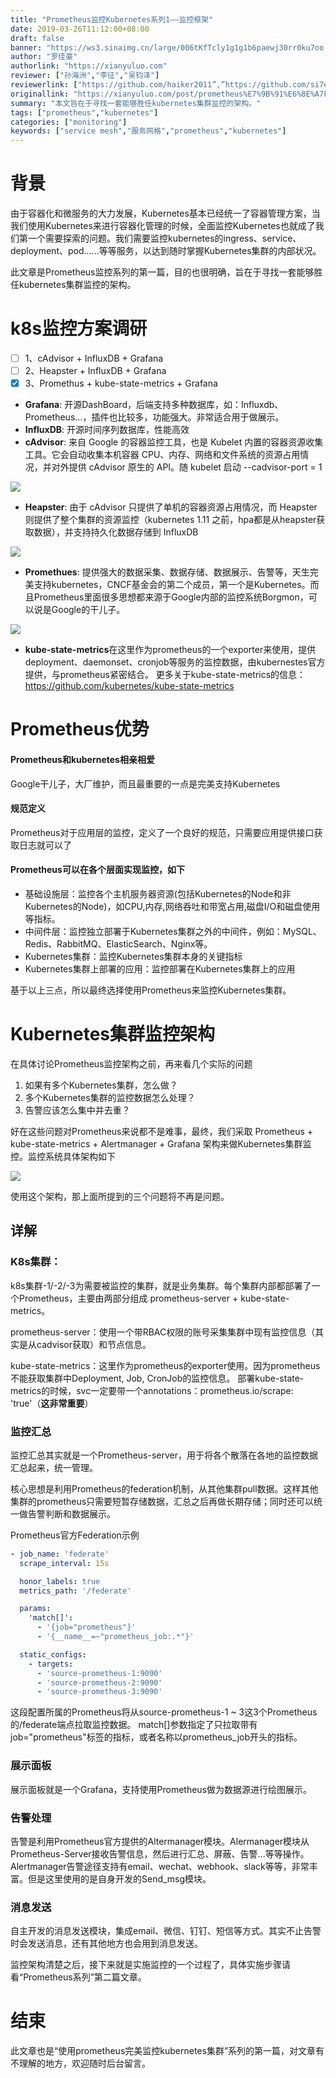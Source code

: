 ```yaml
---
title: "Prometheus监控Kubernetes系列1——监控框架"
date: 2019-03-26T11:12:00+08:00
draft: false
banner: "https://ws3.sinaimg.cn/large/006tKfTcly1g1g1b6paewj30rr0ku7oo.jpg"
author: "罗佳豪"
authorlink: "https://xianyuluo.com"
reviewer: ["孙海洲","李征","吴钧泽"]
reviewerlink: ["https://github.com/haiker2011”,”https://github.com/si7eka”,”https://www.wujunze.com/"]
originallink: "https://xianyuluo.com/post/prometheus%E7%9B%91%E6%8E%A7k8s1.html"
summary: "本文旨在于寻找一套能够胜任kubernetes集群监控的架构。"
tags: ["prometheus","kubernetes"]
categories: ["monitoring"]
keywords: ["service mesh","服务网格","prometheus","kubernetes"]
---
```


# 背景

由于容器化和微服务的大力发展，Kubernetes基本已经统一了容器管理方案，当我们使用Kubernetes来进行容器化管理的时候，全面监控Kubernetes也就成了我们第一个需要探索的问题。我们需要监控kubernetes的ingress、service、deployment、pod......等等服务，以达到随时掌握Kubernetes集群的内部状况。

此文章是Prometheus监控系列的第一篇，目的也很明确，旨在于寻找一套能够胜任kubernetes集群监控的架构。

# k8s监控方案调研

- [ ] 1、cAdvisor + InfluxDB + Grafana
- [ ] 2、Heapster + InfluxDB + Grafana
- [x] 3、Promethus + kube-state-metrics + Grafana
- **Grafana**:
  开源DashBoard，后端支持多种数据库，如：Influxdb、Prometheus...，插件也比较多，功能强大。非常适合用于做展示。
- **InfluxDB**:
  开源时间序列数据库，性能高效
- **cAdvisor**:
  来自 Google 的容器监控工具，也是 Kubelet 内置的容器资源收集工具。它会自动收集本机容器 CPU、内存、网络和文件系统的资源占用情况，并对外提供 cAdvisor 原生的 API。随 kubelet 启动   --cadvisor-port = 1

![](https://ws1.sinaimg.cn/large/006tKfTcly1g1g78rcw8wj30u0129wmo.jpg)

- **Heapster**:
  由于 cAdvisor 只提供了单机的容器资源占用情况，而 Heapster 则提供了整个集群的资源监控（kubernetes 1.11 之前，hpa都是从heapster获取数据），并支持持久化数据存储到 InfluxDB

![](https://ws4.sinaimg.cn/large/006tKfTcly1g1g7911wprj30hs07bdga.jpg)

- **Promethues**:
  提供强大的数据采集、数据存储、数据展示、告警等，天生完美支持kubernetes，CNCF基金会的第二个成员，第一个是Kubernetes。而且Prometheus里面很多思想都来源于Google内部的监控系统Borgmon，可以说是Google的干儿子。

![](https://ws4.sinaimg.cn/large/006tKfTcly1g1g79cw3yjj311j0mjadw.jpg)

- **kube-state-metrics**在这里作为prometheus的一个exporter来使用，提供deployment、daemonset、cronjob等服务的监控数据，由kubernestes官方提供，与prometheus紧密结合。
  更多关于kube-state-metrics的信息：https://github.com/kubernetes/kube-state-metrics

# Prometheus优势

#### Prometheus和kubernetes相亲相爱

Google干儿子，大厂维护，而且最重要的一点是完美支持Kubernetes

#### 规范定义

Prometheus对于应用层的监控，定义了一个良好的规范，只需要应用提供接口获取日志就可以了

#### Prometheus可以在各个层面实现监控，如下

- 基础设施层：监控各个主机服务器资源(包括Kubernetes的Node和非Kubernetes的Node)，如CPU,内存,网络吞吐和带宽占用,磁盘I/O和磁盘使用等指标。
- 中间件层：监控独立部署于Kubernetes集群之外的中间件，例如：MySQL、Redis、RabbitMQ、ElasticSearch、Nginx等。
- Kubernetes集群：监控Kubernetes集群本身的关键指标
- Kubernetes集群上部署的应用：监控部署在Kubernetes集群上的应用

基于以上三点，所以最终选择使用Prometheus来监控Kubernetes集群。

# Kubernetes集群监控架构

在具体讨论Prometheus监控架构之前，再来看几个实际的问题

1. 如果有多个Kubernetes集群，怎么做？
2. 多个Kubernetes集群的监控数据怎么处理？
3. 告警应该怎么集中并去重？

好在这些问题对Prometheus来说都不是难事，最终，我们采取 Prometheus + kube-state-metrics + Alertmanager + Grafana 架构来做Kubernetes集群监控。监控系统具体架构如下

![](https://ws4.sinaimg.cn/large/006tKfTcly1g1g79nq0ncj30qq0jq770.jpg)

使用这个架构，那上面所提到的三个问题将不再是问题。

## 详解

### K8s集群：

k8s集群-1/-2/-3为需要被监控的集群，就是业务集群。每个集群内部都部署了一个Prometheus，主要由两部分组成 prometheus-server + kube-state-metrics。

prometheus-server：使用一个带RBAC权限的账号采集集群中现有监控信息（其实是从cadvisor获取）和节点信息。

kube-state-metrics：这里作为prometheus的exporter使用。因为prometheus不能获取集群中Deployment, Job, CronJob的监控信息。
部署kube-state-metrics的时候，svc一定要带一个annotations：prometheus.io/scrape: 'true'（**这非常重要**）

### 监控汇总

监控汇总其实就是一个Prometheus-server，用于将各个散落在各地的监控数据汇总起来，统一管理。

核心思想是利用Prometheus的federation机制，从其他集群pull数据。这样其他集群的prometheus只需要短暂存储数据，汇总之后再做长期存储；同时还可以统一做告警判断和数据展示。

Prometheus官方Federation示例

```yaml
- job_name: 'federate'
  scrape_interval: 15s

  honor_labels: true
  metrics_path: '/federate'

  params:
    'match[]':
      - '{job="prometheus"}'
      - '{__name__=~"prometheus_job:.*"}'

  static_configs:
    - targets:
      - 'source-prometheus-1:9090'
      - 'source-prometheus-2:9090'
      - 'source-prometheus-3:9090'
```

这段配置所属的Prometheus将从source-prometheus-1 ~ 3这3个Prometheus的/federate端点拉取监控数据。 match[]参数指定了只拉取带有job="prometheus"标签的指标，或者名称以prometheus_job开头的指标。

### 展示面板

展示面板就是一个Grafana，支持使用Prometheus做为数据源进行绘图展示。

### 告警处理

告警是利用Prometheus官方提供的Altermanager模块。Alermanager模块从Prometheus-Server接收告警信息，然后进行汇总、屏蔽、告警...等等操作。Alertmanager告警途径支持有email、wechat、webhook、slack等等，非常丰富。但是这里使用的是自身开发的Send_msg模块。

### 消息发送

自主开发的消息发送模块，集成email、微信、钉钉、短信等方式。其实不止告警时会发送消息，还有其他地方也会用到消息发送。

监控架构清楚之后，接下来就是实施监控的一个过程了，具体实施步骤请看“Prometheus系列”第二篇文章。

# 结束

此文章也是“使用prometheus完美监控kubernetes集群”系列的第一篇，对文章有不理解的地方，欢迎随时后台留言。